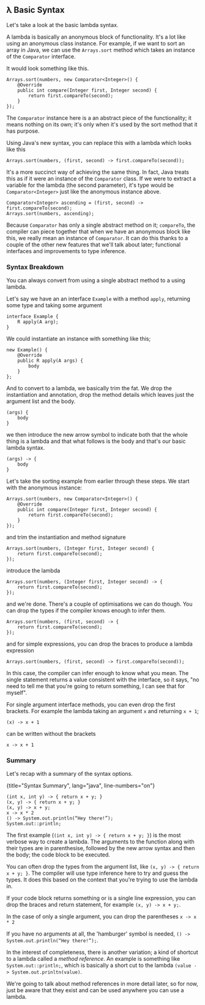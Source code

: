 ## λ Basic Syntax

Let's take a look at the basic lambda syntax.

A lambda is basically an anonymous block of functionality. It's a lot like using an anonymous class instance. For example, if we want to sort an array in Java, we can use the `Arrays.sort` method which takes an instance of the `Comparator` interface.

It would look something like this.

    Arrays.sort(numbers, new Comparator<Integer>() {
        @Override
        public int compare(Integer first, Integer second) {
            return first.compareTo(second);
        }
    });

The `Comparator` instance here is a an abstract piece of the functionality; it means nothing on its own; it's only when it's used by the sort method that it has purpose.

Using Java's new syntax, you can replace this with a lambda which looks like this


    Arrays.sort(numbers, (first, second) -> first.compareTo(second));

It's a more succinct way of achieving the same thing. In fact, Java treats this as if it were an instance of the `Comparator` class. If we were to extract a variable for the lambda (the second parameter), it's type would be `Comparator<Integer>` just like the anonymous instance above.


    Comparator<Integer> ascending = (first, second) -> first.compareTo(second);
    Arrays.sort(numbers, ascending);


Because `Comparator` has only a single abstract method on it; `compareTo`, the compiler can piece together that when we have an anonymous block like this, we really mean an instance of `Comparator`.  It can do this thanks to a couple of the other new features that we'll talk about later; functional interfaces and improvements to type inference.


### Syntax Breakdown

You can always convert from using a single abstract method to a using lambda.

Let's say we have an an interface `Example` with a method `apply`, returning some type and taking some argument


    interface Example {
        R apply(A arg);
    }

We could instantiate an instance with something like this;

    new Example() {
        @Override
        public R apply(A args) {
            body
        }
    };


And to convert to a lambda, we basically trim the fat. We drop the instantiation and annotation, drop the method details which leaves just the argument list and the body.


    (args) {
        body
    }

we then introduce the new arrow symbol to indicate both that the whole thing is a lambda and that what follows is the body and that's our basic lambda syntax.


    (args) -> {
        body
    }


Let's take the sorting example from earlier through these steps. We start with the anonymous instance:


    Arrays.sort(numbers, new Comparator<Integer>() {
        @Override
        public int compare(Integer first, Integer second) {
            return first.compareTo(second);
        }
    });


and trim the instantiation and method signature


    Arrays.sort(numbers, (Integer first, Integer second) {
        return first.compareTo(second);
    });

introduce the lambda


    Arrays.sort(numbers, (Integer first, Integer second) -> {
        return first.compareTo(second);
    });

and we're done. There's a couple of optimisations we can do though. You can drop the types if the compiler knows enough to infer them.


    Arrays.sort(numbers, (first, second) -> {
        return first.compareTo(second);
    });

and for simple expressions, you can drop the braces to produce a lambda expression


    Arrays.sort(numbers, (first, second) -> first.compareTo(second));


In this case, the compiler can infer enough to know what you mean. The single statement returns a value consistent with the interface, so it says, "no need to tell me that you're going to return something, I can see that for myself".


For single argument interface methods, you can even drop the first brackets. For example the lambda taking an argument `x` and returning `x + 1`;


    (x) -> x + 1

can be written without the brackets


    x -> x + 1



### Summary

Let's recap with a summary of the syntax options.

{title="Syntax Summary", lang="java", line-numbers="on"}
~~~~~~~
(int x, int y) -> { return x + y; }
(x, y) -> { return x + y; }
(x, y) -> x + y;
x -> x * 2
() -> System.out.println(“Hey there!”);
System.out::println;
~~~~~~~


The first example (`(int x, int y) -> { return x + y; }`) is the most verbose way to create a lambda. The arguments to the function along with their types are in parenthesise, followed by the new arrow syntax and then the body; the code block to be executed.

You can often drop the types from the argument list, like `(x, y) -> { return x + y; }`. The compiler will use type inference here to try and guess the types. It does this based on the context that you're trying to use the lambda in.

If your code block returns something or is a single line expression, you can drop the braces and return statement, for example `(x, y) -> x + y;`.

In the case of only a single argument, you can drop the parentheses `x -> x * 2`

If you have no arguments at all, the 'hamburger' symbol is needed, `() -> System.out.println(“Hey there!”);`.

In the interest of completeness, there is another variation; a kind of shortcut to a lambda called a _method reference_. An example is something like `System.out::println;`, which is basically a short cut to the lambda `(value -> System.out.prinltn(value)`.

We're going to talk about method references in more detail later, so for now, just be aware that they exist and can be used anywhere you can use a lambda.
